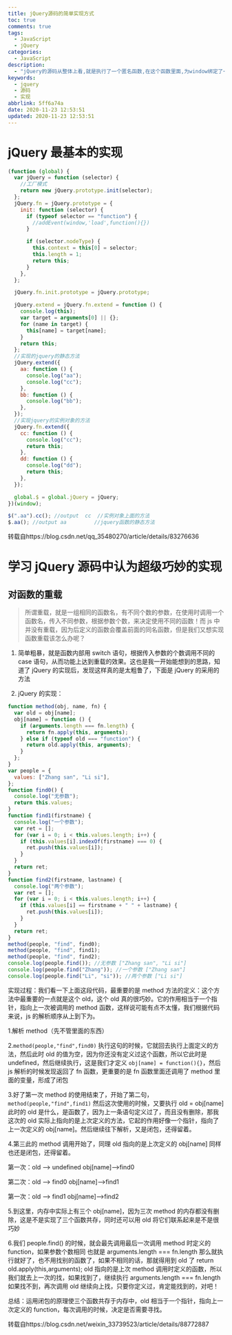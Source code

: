 ```yaml
---
title: jQuery源码的简单实现方式
toc: true
comments: true
tags:
  - JavaScript
  - jQuery
categories:
  - JavaScript
description:
  - "jQuery的源码从整体上看,就是执行了一个匿名函数,在这个函数里面,为window绑定了一个$函数"
keywords:
  - jquery
  - 源码
  - 实现
abbrlink: 5ff6a74a
date: 2020-11-23 12:53:51
updated: 2020-11-23 12:53:51
---
```


# jQuery 最基本的实现

```js
(function (global) {
  var jQuery = function (selector) {
    //工厂模式
    return new jQuery.prototype.init(selector);
  };
  jQuery.fn = jQuery.prototype = {
    init: function (selector) {
      if (typeof selector == "function") {
        //addEvent(window,'load',function(){})
      }

      if (selector.nodeType) {
        this.context = this[0] = selector;
        this.length = 1;
        return this;
      }
    },
  };

  jQuery.fn.init.prototype = jQuery.prototype;

  jQuery.extend = jQuery.fn.extend = function () {
    console.log(this);
    var target = arguments[0] || {};
    for (name in target) {
      this[name] = target[name];
    }
    return this;
  };
  //实现的jquery的静态方法
  jQuery.extend({
    aa: function () {
      console.log("aa");
      console.log("cc");
    },
    bb: function () {
      console.log("bb");
    },
  });
  //实现jquery的实例对象的方法
  jQuery.fn.extend({
    cc: function () {
      console.log("cc");
      return this;
    },
    dd: function () {
      console.log("dd");
      return this;
    },
  });

  global.$ = global.jQuery = jQuery;
})(window);

$(".aa").cc(); //output  cc  //实例对象上面的方法
$.aa(); //output aa         //jquery函数的静态方法
```

转载自https://blog.csdn.net/qq_35480270/article/details/83276636

# 学习 jQuery 源码中认为超级巧妙的实现

## 对函数的重载

> 所谓重载，就是一组相同的函数名，有不同个数的参数，在使用时调用一个函数名，传入不同参数，根据参数个数，来决定使用不同的函数！而 js 中并没有重载，因为后定义的函数会覆盖前面的同名函数，但是我们又想实现函数重载该怎么办呢？

1. 简单粗暴，就是函数内部用 switch 语句，根据传入参数的个数调用不同的 case 语句，从而功能上达到重载的效果。这也是我一开始能想到的思路，知道了 jQuery 的实现后，发现这样真的是太粗鲁了，下面是 jQuery 的采用的方法

2. jQuery 的实现：

```js
function method(obj, name, fn) {
  var old = obj[name];
  obj[name] = function () {
    if (arguments.length === fn.length) {
      return fn.apply(this, arguments);
    } else if (typeof old === "function") {
      return old.apply(this, arguments);
    }
  };
}
var people = {
  values: ["Zhang san", "Li si"],
};
function find0() {
  console.log("无参数");
  return this.values;
}
function find1(firstname) {
  console.log("一个参数");
  var ret = [];
  for (var i = 0; i < this.values.length; i++) {
    if (this.values[i].indexOf(firstname) === 0) {
      ret.push(this.values[i]);
    }
  }
  return ret;
}
function find2(firstname, lastname) {
  console.log("两个参数");
  var ret = [];
  for (var i = 0; i < this.values.length; i++) {
    if (this.values[i] == firstname + " " + lastname) {
      ret.push(this.values[i]);
    }
  }
  return ret;
}
method(people, "find", find0);
method(people, "find", find1);
method(people, "find", find2);
console.log(people.find()); //无参数 ["Zhang san", "Li si"]
console.log(people.find("Zhang")); //一个参数 ["Zhang san"]
console.log(people.find("Li", "si")); //两个参数 ["Li si"]
```

实现过程：我们看一下上面这段代码，最重要的是 method 方法的定义：这个方法中最重要的一点就是这个 old，这个 old 真的很巧妙。它的作用相当于一个指针，指向上一次被调用的 method 函数，这样说可能有点不太懂，我们根据代码来说，js 的解析顺序从上到下为。

1.解析 method（先不管里面的东西）

2.`method(people,"find",find0)` 执行这句的时候，它就回去执行上面定义的方法，然后此时 old 的值为空，因为你还没有定义过这个函数，所以它此时是 undefined，然后继续执行，这是我们才定义 `obj[name] = function(){}`，然后 js 解析的时候发现返回了 fn 函数，更重要的是 fn 函数里面还调用了 method 里面的变量，形成了闭包

3.好了第一次 method 的使用结束了，开始了第二句，`method(people,"find",find1)` 然后这次使用的时候，又要执行 old = obj[name]此时的 old 是什么，是函数了，因为上一条语句定义过了，而且没有删除，那我这次的 old 实际上指向的是上次定义的方法，它起的作用好像一个指针，指向了上一次定义的 obj[name]。然后继续往下解析，又是闭包，还得留着。

4.第三此的 method 调用开始了，同理 old 指向的是上次定义的 obj[name] 同样也还是闭包，还得留着。

第一次：old --> undefined obj[name]-->find0

第二次：old --> find0 obj[name]-->find1

第一次：old --> find1 obj[name]-->find2

5.到这里，内存中实际上有三个 obj[name]，因为三次 method 的内存都没有删除，这是不是实现了三个函数共存，同时还可以用 old 将它们联系起来是不是很巧妙

6.我们 people.find() 的时候，就会最先调用最后一次调用 method 时定义的 function，如果参数个数相同 也就是 arguments.length === fn.length 那么就执行就好了，也不用找别的函数了，如果不相同的话，那就得用到 old 了 return old.apply(this,arguments); old 指向的是上次 method 调用时定义的函数，所以我们就去上一次的找，如果找到了，继续执行 arguments.length === fn.length 如果找不到，再次调用 old 继续向上找，只要你定义过，肯定能找到的，对吧！

总结：运用闭包的原理使三个函数共存于内存中，old 相当于一个指针，指向上一次定义的 function，每次调用的时候，决定是否需要寻找。

转载自https://blog.csdn.net/weixin_33739523/article/details/88772887
